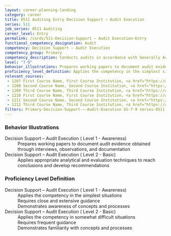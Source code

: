 ```yaml
---
layout: career-planning-landing
category: career
title: 0511 Auditing Entry Decision Support – Audit Execution
series: 511
job_series: 0511 Auditing
career_level: Entry
permalink: /cards/511-Decision-Support – Audit Execution-Entry
functional_competency_designation: Audit
competency: Decision Support – Audit Execution
competency_group: Primary
competency_description: Conducts audits in accordance with Generally Accepted Government Auditing Standards (GAGAS) or Generally Accepted Auditing Standards (GAAS) to provide value-added recommendations that enable better utilization of resources and improvement of mission effectiveness 
level: "7-9"
behavior_illustrations: Prepares working papers to document audit evidence obtained through interviews, observations, and documentation ? Applies appropriate analytical and evaluation techniques to reach conclusions and develop recommendations
proficiency_level_definition: Applies the competency in the simplest situations ? Requires close and extensive guidance ? Demonstrates awareness of concepts and processes ? Applies the competency in somewhat difficult situations ? Requires frequent guidance ? Demonstrates familiarity with concepts and processes
relevant_courses: 
 - 1207 First Course Name, First Course Institution, <a href="https://www.cfo.gov">www.cfo.gov</a>
 - 1208 Second Course Name, Second Course Institution, <a href="https://www.cfo.gov">www.cfo.gov</a>
 - 1209 Third Course Name, Third Course Institution, <a href="https://www.cfo.gov">www.cfo.gov</a>
 - 1210 First Course Name, First Course Institution, <a href="https://www.cfo.gov">www.cfo.gov</a>
 - 1211 Second Course Name, Second Course Institution, <a href="https://www.cfo.gov">www.cfo.gov</a>
 - 1212 Third Course Name, Third Course Institution, <a href="https://www.cfo.gov">www.cfo.gov</a>
filters: Primary-Decision-Support-–-Audit-Execution GS-7-9 series-0511
---
```


<div class="desktop:grid-col-6 margin-y-205">
  <div class="border-top-05 bg-white padding-2 shadow-5 height-full members-hover border-1px border-gray-30 border-top-orange radius-lg">
    <h3>Behavior Illustrations</h3>
    <dl class="text-base"><dt>Decision Support – Audit Execution ( Level 1 - Awareness)</dt><dd>Prepares working papers to document audit evidence obtained through interviews, observations, and documentation</dd><dt>Decision Support – Audit Execution ( Level 2 - Basic)</dt><dd>Applies appropriate analytical and evaluation techniques to reach conclusions and develop recommendations</dd></dl>
  </div>
</div>
<div class="desktop:grid-col-6 margin-y-205">
  <div class="border-top-05 bg-white padding-2 shadow-5 height-full members-hover border-1px border-gray-30 border-top-orange radius-lg">
    <h3>Proficiency Level Definition</h3>
    <dl class="text-base"><dt>Decision Support – Audit Execution ( Level 1 - Awareness)</dt><dd>Applies the competency in the simplest situations </dd><dd> Requires close and extensive guidance </dd><dd> Demonstrates awareness of concepts and processes</dd><dt>Decision Support – Audit Execution ( Level 2 - Basic)</dt><dd>Applies the competency in somewhat difficult situations </dd><dd> Requires frequent guidance </dd><dd> Demonstrates familiarity with concepts and processes</dd></dl>
  </div>
</div>